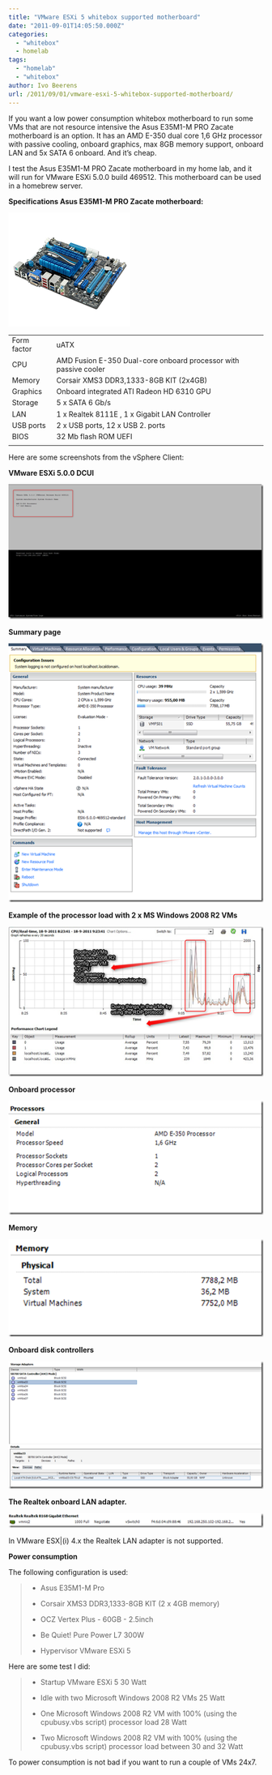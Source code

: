 ```yaml
---
title: "VMware ESXi 5 whitebox supported motherboard"
date: "2011-09-01T14:05:50.000Z"
categories: 
  - "whitebox"
  - homelab
tags: 
  - "homelab"
  - "whitebox"
author: Ivo Beerens
url: /2011/09/01/vmware-esxi-5-whitebox-supported-motherboard/
---
```


If you want a low power consumption whitebox motherboard to run some VMs that are not resource intensive the Asus E35M1-M PRO Zacate motherboard is an option. It has an AMD E-350 dual core 1,6 GHz processor with passive cooling, onboard graphics, max 8GB memory support, onboard LAN and 5x SATA 6 onboard. And it’s cheap.

I test the Asus E35M1-M PRO Zacate motherboard in my home lab, and it will run for VMware ESXi 5.0.0 build 469512. This motherboard can be used in a homebrew server.

**Specifications Asus E35M1-M PRO Zacate motherboard:**

[![image](images/image_thumb.png "image")](images/image.png)

|  | |
| --- | --- |
| Form factor	| uATX |
| CPU	| AMD Fusion E-350 Dual-core onboard processor with passive cooler |
| Memory	| Corsair XMS3 DDR3,1333-8GB KIT (2x4GB)
| Graphics	| Onboard integrated ATI Radeon HD 6310 GPU
| Storage	| 5 x SATA 6 Gb/s
| LAN	| 1 x Realtek 8111E , 1 x Gigabit LAN Controller
| USB ports	| 2 x USB ports, 12 x USB 2. ports
| BIOS | 32 Mb flash ROM UEFI
|  | |

Here are some screenshots from the vSphere Client:

**VMware ESXi 5.0.0 DCUI**

[![image](images/image_thumb1.png "image")](images/image1.png)

**Summary page**

[![image](images/image_thumb2.png "image")](images/image2.png)

**Example of the processor load with 2 x MS Windows 2008 R2 VMs**

[![image](images/image_thumb9.png "image")](images/image10.png)

**Onboard processor**

[![image](images/image_thumb3.png "image")](images/image3.png)

**Memory**

[![image](images/image_thumb4.png "image")](images/image4.png)

**Onboard disk controllers**

[![image](images/image_thumb5.png "image")](images/image5.png)

**The Realtek onboard LAN adapter.**

[![image](images/image_thumb6.png "image")](images/image6.png)

In VMware ESX|(i) 4.x the Realtek LAN adapter is not supported.

**Power consumption**

The following configuration is used:

> - Asus E35M1-M Pro
> 
> - Corsair XMS3 DDR3,1333-8GB KIT (2 x 4GB memory)
> 
> - OCZ Vertex Plus - 60GB - 2.5inch
> 
> - Be Quiet! Pure Power L7 300W
> 
> - Hypervisor VMware ESXi 5

Here are some test I did:

> - Startup VMware ESXi 5 30 Watt
> 
> - Idle with two Microsoft Windows 2008 R2 VMs 25 Watt
> 
> - One Microsoft Windows 2008 R2 VM with 100% (using the cpubusy.vbs script) processor load 28 Watt
> 
> - Two Microsoft Windows 2008 R2 VM with 100% (using the cpubusy.vbs script) processor load between 30 and 32 Watt

To power consumption is not bad if you want to run a couple of VMs 24x7.